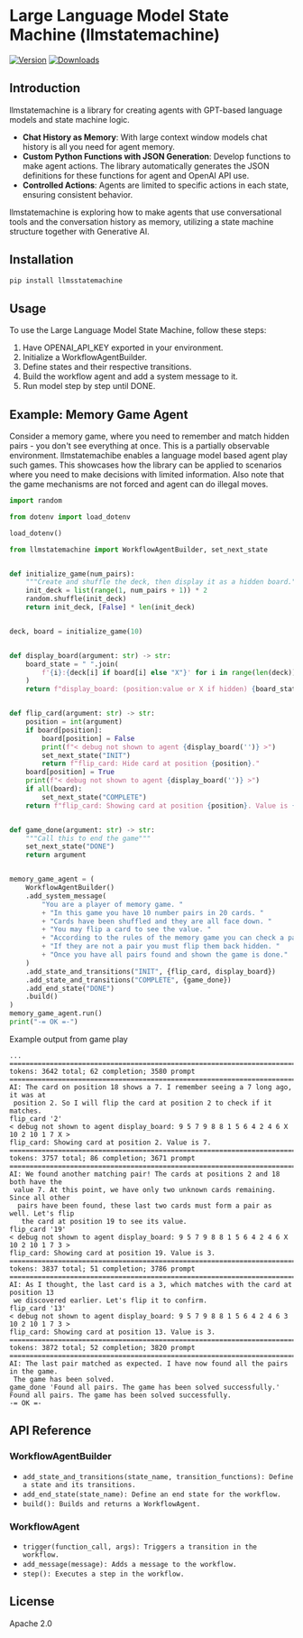 # Large Language Model State Machine (llmstatemachine)

[![Version](https://img.shields.io/pypi/v/llmstatemachine.svg)](https://pypi.python.org/pypi/llmstatemachine)
[![Downloads](http://pepy.tech/badge/llmstatemachine)](http://pepy.tech/project/llmstatemachine)

## Introduction

llmstatemachine is a library for creating agents with GPT-based language models and state machine logic.


- **Chat History as Memory**: With large context window models chat history is all you need for agent memory.
- **Custom Python Functions with JSON Generation**: Develop functions to make agent actions.
  The library automatically generates the JSON definitions for these functions for agent and OpenAI API use.
- **Controlled Actions**: Agents are limited to specific actions in each state, ensuring consistent behavior.


llmstatemachine is exploring how to make agents that use conversational tools and the conversation history as memory,
utilizing a state machine structure together with Generative AI.

## Installation
```bash
pip install llmsstatemachine
```

## Usage
To use the Large Language Model State Machine, follow these steps:

1. Have OPENAI_API_KEY exported in your environment.
2. Initialize a WorkflowAgentBuilder.
3. Define states and their respective transitions.
4. Build the workflow agent and add a system message to it.
5. Run model step by step until DONE.

## Example: Memory Game Agent

Consider a memory game, where you need to remember and match hidden pairs -
you don't see everything at once. This is a partially observable environment. llmstatemachibe enables a language model based 
agent play such games.
This showcases how the library can be applied to scenarios 
where you need to make decisions with limited information.
Also note that the game mechanisms are not forced and agent can do illegal moves. 

```python
import random

from dotenv import load_dotenv

load_dotenv()

from llmstatemachine import WorkflowAgentBuilder, set_next_state


def initialize_game(num_pairs):
    """Create and shuffle the deck, then display it as a hidden board."""
    init_deck = list(range(1, num_pairs + 1)) * 2
    random.shuffle(init_deck)
    return init_deck, [False] * len(init_deck)


deck, board = initialize_game(10)


def display_board(argument: str) -> str:
    board_state = " ".join(
        f'{i}:{deck[i] if board[i] else "X"}' for i in range(len(deck))
    )
    return f"display_board: (position:value or X if hidden) {board_state}"


def flip_card(argument: str) -> str:
    position = int(argument)
    if board[position]:
        board[position] = False
        print(f"< debug not shown to agent {display_board('')} >")
        set_next_state("INIT")
        return f"flip_card: Hide card at position {position}."
    board[position] = True
    print(f"< debug not shown to agent {display_board('')} >")
    if all(board):
        set_next_state("COMPLETE")
    return f"flip_card: Showing card at position {position}. Value is {deck[position]}."


def game_done(argument: str) -> str:
    """Call this to end the game"""
    set_next_state("DONE")
    return argument


memory_game_agent = (
    WorkflowAgentBuilder()
    .add_system_message(
        "You are a player of memory game. "
        + "In this game you have 10 number pairs in 20 cards. "
        + "Cards have been shuffled and they are all face down. "
        + "You may flip a card to see the value. "
        + "According to the rules of the memory game you can check a pair. "
        + "If they are not a pair you must flip them back hidden. "
        + "Once you have all pairs found and shown the game is done."
    )
    .add_state_and_transitions("INIT", {flip_card, display_board})
    .add_state_and_transitions("COMPLETE", {game_done})
    .add_end_state("DONE")
    .build()
)
memory_game_agent.run()
print("-= OK =-")
```
Example output from game play
```shell
...
================================================================================
tokens: 3642 total; 62 completion; 3580 prompt
================================================================================
AI: The card on position 18 shows a 7. I remember seeing a 7 long ago, it was at
 position 2. So I will flip the card at position 2 to check if it matches.
flip_card '2'
< debug not shown to agent display_board: 9 5 7 9 8 8 1 5 6 4 2 4 6 X 10 2 10 1 7 X >
flip_card: Showing card at position 2. Value is 7.
================================================================================
tokens: 3757 total; 86 completion; 3671 prompt
================================================================================
AI: We found another matching pair! The cards at positions 2 and 18 both have the
 value 7. At this point, we have only two unknown cards remaining. Since all other
  pairs have been found, these last two cards must form a pair as well. Let's flip
   the card at position 19 to see its value.
flip_card '19'
< debug not shown to agent display_board: 9 5 7 9 8 8 1 5 6 4 2 4 6 X 10 2 10 1 7 3 >
flip_card: Showing card at position 19. Value is 3.
================================================================================
tokens: 3837 total; 51 completion; 3786 prompt
================================================================================
AI: As I thought, the last card is a 3, which matches with the card at position 13
 we discovered earlier. Let's flip it to confirm.
flip_card '13'
< debug not shown to agent display_board: 9 5 7 9 8 8 1 5 6 4 2 4 6 3 10 2 10 1 7 3 >
flip_card: Showing card at position 13. Value is 3.
================================================================================
tokens: 3872 total; 52 completion; 3820 prompt
================================================================================
AI: The last pair matched as expected. I have now found all the pairs in the game.
 The game has been solved.
game_done 'Found all pairs. The game has been solved successfully.'
Found all pairs. The game has been solved successfully.
-= OK =-
```


## API Reference

### WorkflowAgentBuilder

- `add_state_and_transitions(state_name, transition_functions): Define a state and its transitions.`
- `add_end_state(state_name): Define an end state for the workflow.`
- `build(): Builds and returns a WorkflowAgent.`

### WorkflowAgent

- `trigger(function_call, args): Triggers a transition in the workflow.`
- `add_message(message): Adds a message to the workflow.`
- `step(): Executes a step in the workflow.`

## License
Apache 2.0
